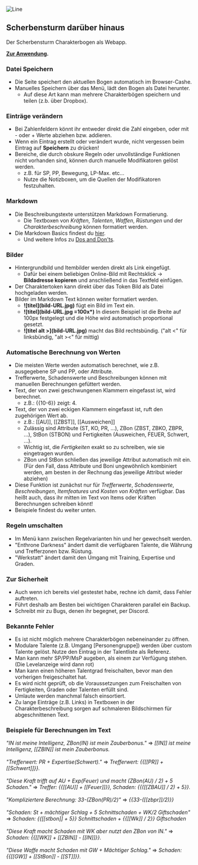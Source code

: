 ![Line](https://i.imgur.com/zQIoFD7.png)

## Scherbensturm darüber hinaus

Der Scherbensturm Charakterbogen als Webapp.

**[Zur Anwendung](https://tortilla737.github.io/ScherbensturmWebApp/).**

### Datei Speichern
- Die Seite speichert den aktuellen Bogen automatisch im Browser-Cashe.
- Manuelles Speichern über das Menü, lädt den Bogen als Datei herunter.
  - Auf diese Art kann man mehrere Charakterbögen speichern und teilen (z.b. über Dropbox).

### Einträge verändern
- Bei Zahlenfeldern könnt ihr entweder direkt die Zahl eingeben, oder mit - oder + Werte abziehen bzw. addieren.
- Wenn ein Eintrag erstellt oder verändert wurde, nicht vergessen beim Eintrag auf **Speichern** zu drücken!
- Bereiche, die durch obskure Regeln oder unvollständige Funktionen nicht vorhanden sind, können durch manuelle Modifikatoren gelöst werden.
  - z.B. für SP, PP, Bewegung, LP-Max. etc...
  - Nutze die Notizboxen, um die Quellen der Modifikatoren festzuhalten.

### Markdown
- Die Beschreibungstexte unterstützen Markdown Formatierung.
  - Die Textboxen von *Kräften*, *Talenten*, *Waffen*, *Rüstungen* und der *Charakterbeschreibung* können formatiert werden.
- Die Markdown Basics findest du [hier](https://www.markdownguide.org/cheat-sheet/).
  - Und weitere Infos zu [Dos and Don'ts](https://www.markdownguide.org/basic-syntax/).

### Bilder
- Hintergrundbild und Itembilder werden direkt als Link eingefügt.
  - Dafür bei einem beliebigen Online-Bild mit Rechtsklick -> **Bildadresse kopieren** und anschließend in das Textfeld einfügen.
- Der Charaktertoken kann direkt über das Token Bild als Datei hochgeladen werden. 
- Bilder im Markdown Text können weiter formatiert werden.
  - **!\[titel\](bild-URL.jpg)** fügt ein Bild im Text ein.
  - **!\[titel\](bild-URL.jpg =100x\*)** In diesem Beispiel ist die Breite auf 100px festgelegt und die Höhe wird automatisch proportional gesetzt.
  - **!\[titel alt >\](bild-URL.jpg)** macht das Bild rechtsbündig. ("alt <" für linksbündig, "alt ><" für mittig)

### Automatische Berechnung von Werten
- Die meisten Werte werden automatisch berechnet, wie z.B. ausgegebene SP und PP, oder Attribute.
- Trefferwerte, Schadenswerte und Beschreibungen können mit manuellen Berechnungen gefüttert werden.
- Text, der von zwei geschwungenen Klammern eingefasst ist, wird berechnet.
  - z.B.: {{10-6}} zeigt: 4.
- Text, der von zwei eckigen Klammern eingefasst ist, ruft den zugehörigen Wert ab.
  - z.B.: \[\[AU\]\], \[\[ZBST\]\], \[\[Ausweichen\]\]
  - Zulässig sind Attribute (ST, KO, PR, ...), ZBon (ZBST, ZBKO, ZBPR, ...), StBon (STBON) und Fertigkeiten (Ausweichen, FEUER, Schwert, ...).
  - Wichtig ist, die *Fertigkeiten* exakt so zu schreiben, wie sie eingetragen wurden.
  - ZBon und StBon schließen das jeweilige Attribut automatisch mit ein. (Für den Fall, dass Attribute und Boni ungewöhnlich kombiniert werden, am besten in der Rechnung das jeweilige Attribut wieder abziehen)
- Diese Funktion ist zunächst nur für *Trefferwerte*, *Schadenswerte*, *Beschreibungen*, *Itemfeatures* und *Kosten von Kräften* verfügbar. Das heißt auch, dass ihr mitten im Text von Items oder Kräften Berechnungen schreiben könnt!
- Beispiele findest du weiter unten.

### Regeln umschalten
- Im Menü kann zwischen Regelvarianten hin und her gewechselt werden.
- "Enthrone Darkness" ändert damit die verfügbaren Talente, die Währung und Trefferzonen bzw. Rüstung.
- "Werkstatt" ändert damit den Umgang mit Training, Expertise und Graden.

### Zur Sicherheit
- Auch wenn ich bereits viel gestestet habe, rechne ich damit, dass Fehler auftreten.
- Führt deshalb am Besten bei wichtigen Charakteren parallel ein Backup.
- Schreibt mir zu Bugs, denen ihr begegnet, per Discord.

### Bekannte Fehler
- Es ist nicht möglich mehrere Charakterbögen nebeneinander zu öffnen.
- Modulare Talente (z.B. Umgang \[Personengruppe\]) werden über custom Talente gelöst. Nutze den Eintrag in der Talentliste als Referenz.
- Man kann mehr SP/PP/MsP augeben, als einem zur Verfügung stehen. (Die Levelanzeige wird dann rot)
- Man kann einen höheren Talentgrad freischalten, bevor man den vorherigen freigeschaltet hat.
- Es wird nicht geprüft, ob die Voraussetzungen zum Freischalten von Fertigkeiten, Graden oder Talenten erfüllt sind.
- Umlaute werden manchmal falsch einsortiert.
- Zu lange Einträge (z.B. Links) in Textboxen in der Charakterbeschreibung sorgen auf schmaleren Bildschirmen für abgeschnittenen Text.

### Beispiele für Berechnungen im Text
*"IN ist meine Intelligenz, ZBon(IN) ist mein Zauberbonus."* => *\[\[IN\]\] ist meine Intelligenz, \[\[ZBIN\]\] ist mein Zauberbonus.*\
\
*"Trefferwert: PR + Expertise(Schwert)."* => *Trefferwert: {{\[\[PR\]\] + \[\[Schwert\]\]}}.*\
\
*"Diese Kraft trifft auf AU + Exp(Feuer) und macht (ZBon(AU) / 2) + 5 Schaden."* => *Treffer: {{\[\[AU\]\] + \[\[Feuer\]\]}}, Schaden: {{(\[\[ZBAU\]\] / 2) + 5}}.*\
\
*"Kompliziertere Berechnung: 33-(ZBon(PR)/2)"* => *{{33-(\[\[zbpr\]\]/2)}}*\
\
*"Schaden: St + mächtiger Schlag + 5 Schnittschaden + WK/2 Giftschaden"* => *Schaden: {{\[\[stbon\]\] + 5}} Schnittschaden + {{\[\[Wk\]\] / 2}} Giftschaden*\
\
*"Diese Kraft macht Schaden mit WK aber nutzt den ZBon von IN."* => *Schaden: {{\[\[WK\]\] + \[\[ZBIN\]\] - \[\[IN\]\]}}.*\
\
*"Diese Waffe macht Schaden mit GW + Mächtiger Schlag."* => *Schaden: {{\[\[GW\]\] + \[\[StBon\]\] - \[\[ST\]\]}}.*